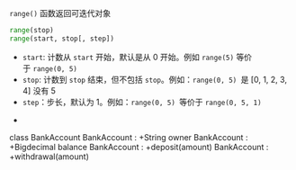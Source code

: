 `range()` 函数返回可迭代对象
```python
range(stop)
range(start, stop[, step])
```
- `start`: 计数从 `start` 开始，默认是从 0 开始。例如 `range(5)` 等价于 `range(0, 5)`
- `stop`: 计数到 `stop` 结束，但不包括 `stop`。例如：`range(0, 5) `是 [0, 1, 2, 3, 4] 没有 5
- `step`：步长，默认为 1。例如：`range(0, 5) `等价于 `range(0, 5, 1)`
- ```mermaid
class BankAccount
    BankAccount : +String owner
    BankAccount : +Bigdecimal balance
    BankAccount : +deposit(amount)
    BankAccount : +withdrawal(amount)
```

